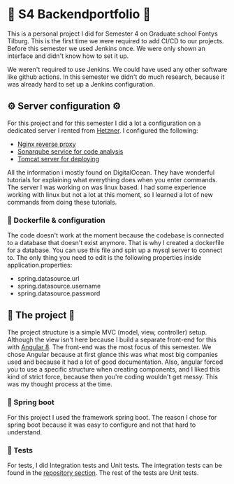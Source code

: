 # 💽 S4 Backendportfolio 💽

This is a personal project I did for Semester 4 on Graduate school Fontys Tilburg.
This is the first time we were required to add CI/CD to our projects. Before this semester we used Jenkins
once. We were only shown an interface and didn't know how to set it up.

We weren't required to use Jenkins. We could have used any other software like github actions. 
In this semester we didn't do much research, because it was already hard to set up a Jenkins configuration.  

## ⚙ Server configuration ⚙

For this project and for this semester I did a lot a configuration on a dedicated server I rented from [Hetzner](https://www.hetzner.com/).
I configured the following:
 * [Nginx reverse proxy](https://www.digitalocean.com/community/tutorials/how-to-configure-nginx-as-a-web-server-and-reverse-proxy-for-apache-on-one-ubuntu-18-04-server)
 * [Sonarqube service for code analysis](https://www.digitalocean.com/community/tutorials/how-to-ensure-code-quality-with-sonarqube-on-ubuntu-18-04)
 * [Tomcat server for deploying](https://www.digitalocean.com/community/tutorials/install-tomcat-9-ubuntu-1804)
 
All the information i mostly found on DigitalOcean. They have wonderful tutorials for explaining what everything does when you enter commands.
The server I was working on was linux based. I had some experience working with linux but not a lot at this moment, so I learned a lot of new commands from doing these tutorials.

### 🐋 Dockerfile & configuration

The code doesn't work at the moment because the codebase is connected to a database that doesn't exist anymore.
That is why I created a dockerfile for a database. You can use this file and spin up a mysql server to connect to.
The only thing you need to edit is the following properties inside application.properties:

* spring.datasource.url
* spring.datasource.username
* spring.datasource.password

## 🚧 The project 🚧

The project structure is a simple MVC (model, view, controller) setup. Although the view isn't here because I build a separate front-end for this with [Angular 8](https://github.com/teundeclercq/PortfolioFrontend).
The front-end was the most focus of this semester. We chose Angular because at first glance this was what most big companies used and because it had a lot of good documentation. 
Also, angular forced you to use a specific structure when creating components, and I liked this kind of strict force, because then you're coding wouldn't get messy.
This was my thought process at the time.

### 🍃 Spring boot 

For this project I used the framework spring boot. 
The reason I chose for spring boot because it was easy to configure and not that hard to understand.

### 🧪 Tests

For tests, I did Integration tests and Unit tests. The integration tests can be found in the [repository section](src/test/java/nl/teundeclercq/portofolio/repository).
The rest of the tests are Unit tests.

